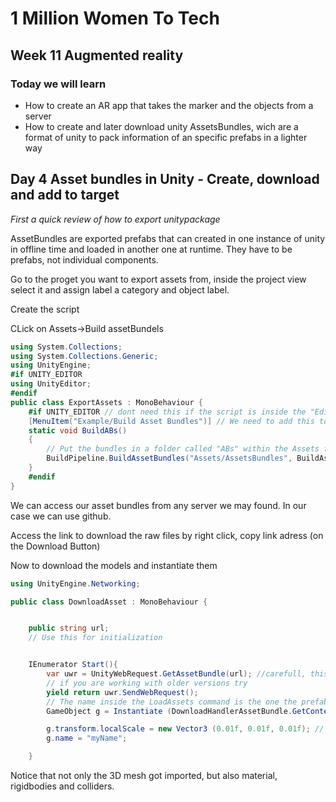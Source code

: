 
# 1 Million Women To Tech 

## Week 11 Augmented reality

### Today we will learn

* How to create an AR app that takes the marker and the objects from a server
* How to create and later download unity AssetsBundles, wich are a format of unity to pack information of an specific prefabs in a lighter way

## Day 4 Asset bundles in Unity - Create, download and add to target

*First a quick review of how to export unitypackage*

AssetBundles are exported prefabs that can created in one instance of unity in offline time and loaded in another one at runtime. They have to be prefabs, not individual components.


Go to the proget you want to export assets from,  inside the project view select it and assign label a category and object label.


Create the script

CLick on Assets->Build assetBundels 

```csharp
using System.Collections;
using System.Collections.Generic;
using UnityEngine;
#if UNITY_EDITOR
using UnityEditor;
#endif
public class ExportAssets : MonoBehaviour {
	#if UNITY_EDITOR // dont need this if the script is inside the "Editor" folder
	[MenuItem("Example/Build Asset Bundles")] // We need to add this to the menu.
	static void BuildABs()
	{
		// Put the bundles in a folder called "ABs" within the Assets folder.
		BuildPipeline.BuildAssetBundles("Assets/AssetsBundles", BuildAssetBundleOptions.None, BuildTarget.Android);
	}
	#endif
}
```
We can access our asset bundles from any server we may found. In our case we can use github.

Access the link to download the raw files by right click, copy link adress (on the Download Button)


Now to download the models and instantiate them 
```csharp
using UnityEngine.Networking;

public class DownloadAsset : MonoBehaviour {


	public string url;
	// Use this for initialization


	IEnumerator Start(){
		var uwr = UnityWebRequest.GetAssetBundle(url); //carefull, this is diferent in each documentation
		// if you are working with older versions try 
		yield return uwr.SendWebRequest();
		// The name inside the LoadAssets command is the one the prefab had when I was created, not the labels
		GameObject g = Instantiate (DownloadHandlerAssetBundle.GetContent (uwr).LoadAsset ("PrefabName"), this.transform.position, this.transform.rotation,this.transform) as GameObject;

		g.transform.localScale = new Vector3 (0.01f, 0.01f, 0.01f); // This is optional, if your models come form tinkerCAD you may want to use this anyways
		g.name = "myName";

	}

```

Notice that not only the 3D mesh got imported, but also material, rigidbodies and colliders.






